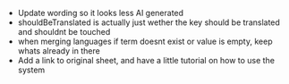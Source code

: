 - Update wording so it looks less AI generated
- shouldBeTranslated is actually just wether the key should be translated and shouldnt be touched
- when merging languages if term doesnt exist or value is empty, keep whats already in there
- Add a link to original sheet, and have a little tutorial on how to use the system
